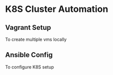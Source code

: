 
# K8S Cluster Automation 

## Vagrant Setup
To create multiple vms locally

## Ansible Config
To configure K8S setup
